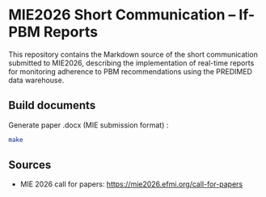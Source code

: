 # MIE2026 Short Communication – If-PBM Reports

This repository contains the Markdown source of the short communication submitted to MIE2026, describing the implementation of real-time reports for monitoring adherence to PBM recommendations using the PREDIMED data warehouse.

## Build documents

Generate paper .docx (MIE submission format) :

```bash
make
```

## Sources

- MIE 2026 call for papers: https://mie2026.efmi.org/call-for-papers